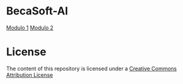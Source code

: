 # BecaSoft-AI

[Modulo 1](module-1/README.md)
[Modulo 2](module-2/README.md)

# License
The content of this repository is licensed under a [Creative Commons Attribution License](./LICENSE)
